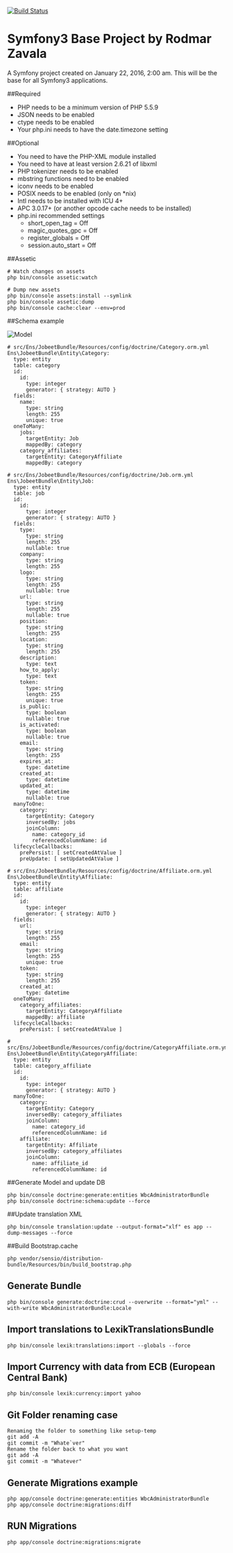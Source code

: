[![Build Status](https://travis-ci.com/rodmarzavala/base.svg?token=vQ6m1DXVpCydKNuKAXfo&branch=master)](https://travis-ci.com/rodmarzavala/base)

# Symfony3 Base Project by Rodmar Zavala

A Symfony project created on January 22, 2016, 2:00 am.
This will be the base for all Symfony3 applications.

##Required


* PHP needs to be a minimum version of PHP 5.5.9
* JSON needs to be enabled
* ctype needs to be enabled
* Your php.ini needs to have the date.timezone setting

##Optional

* You need to have the PHP-XML module installed
* You need to have at least version 2.6.21 of libxml
* PHP tokenizer needs to be enabled
* mbstring functions need to be enabled
* iconv needs to be enabled
* POSIX needs to be enabled (only on *nix)
* Intl needs to be installed with ICU 4+
* APC 3.0.17+ (or another opcode cache needs to be installed)
* php.ini recommended settings
    * short_open_tag = Off
    * magic_quotes_gpc = Off
    * register_globals = Off
    * session.auto_start = Off

##Assetic
```
# Watch changes on assets
php bin/console assetic:watch

# Dump new assets
php bin/console assets:install --symlink
php bin/console assetic:dump
php bin/console cache:clear --env=prod
```


##Schema example

![Model](http://www.ens.ro/wp-content/uploads/2012/03/diagram.png)


```
# src/Ens/JobeetBundle/Resources/config/doctrine/Category.orm.yml
Ens\JobeetBundle\Entity\Category:
  type: entity
  table: category
  id:
    id:
      type: integer
      generator: { strategy: AUTO }
  fields:
    name:
      type: string
      length: 255
      unique: true
  oneToMany:
    jobs:
      targetEntity: Job
      mappedBy: category
    category_affiliates:
      targetEntity: CategoryAffiliate
      mappedBy: category
```

```
# src/Ens/JobeetBundle/Resources/config/doctrine/Job.orm.yml
Ens\JobeetBundle\Entity\Job:
  type: entity
  table: job
  id:
    id:
      type: integer
      generator: { strategy: AUTO }
  fields:
    type:
      type: string
      length: 255
      nullable: true
    company:
      type: string
      length: 255
    logo:
      type: string
      length: 255
      nullable: true
    url:
      type: string
      length: 255
      nullable: true
    position:
      type: string
      length: 255
    location:
      type: string
      length: 255
    description:
      type: text
    how_to_apply:
      type: text
    token:
      type: string
      length: 255
      unique: true
    is_public:
      type: boolean
      nullable: true
    is_activated:
      type: boolean
      nullable: true
    email:
      type: string
      length: 255
    expires_at:
      type: datetime
    created_at:
      type: datetime
    updated_at:
      type: datetime
      nullable: true
  manyToOne:
    category:
      targetEntity: Category
      inversedBy: jobs
      joinColumn:
        name: category_id
        referencedColumnName: id
  lifecycleCallbacks:
    prePersist: [ setCreatedAtValue ]
    preUpdate: [ setUpdatedAtValue ]
```

```
# src/Ens/JobeetBundle/Resources/config/doctrine/Affiliate.orm.yml
Ens\JobeetBundle\Entity\Affiliate:
  type: entity
  table: affiliate
  id:
    id:
      type: integer
      generator: { strategy: AUTO }
  fields:
    url:
      type: string
      length: 255
    email:
      type: string
      length: 255
      unique: true
    token:
      type: string
      length: 255
    created_at:
      type: datetime
  oneToMany:
    category_affiliates:
      targetEntity: CategoryAffiliate
      mappedBy: affiliate
  lifecycleCallbacks:
    prePersist: [ setCreatedAtValue ]
```

```
# src/Ens/JobeetBundle/Resources/config/doctrine/CategoryAffiliate.orm.yml
Ens\JobeetBundle\Entity\CategoryAffiliate:
  type: entity
  table: category_affiliate
  id:
    id:
      type: integer
      generator: { strategy: AUTO }
  manyToOne:
    category:
      targetEntity: Category
      inversedBy: category_affiliates
      joinColumn:
        name: category_id
        referencedColumnName: id
    affiliate:
      targetEntity: Affiliate
      inversedBy: category_affiliates
      joinColumn:
        name: affiliate_id
        referencedColumnName: id
```

##Generate Model and update DB
```
php bin/console doctrine:generate:entities WbcAdministratorBundle
php bin/console doctrine:schema:update --force
```

##Update translation XML
```
php bin/console translation:update --output-format="xlf" es app --dump-messages --force
```

##Build Bootstrap.cache
```
php vendor/sensio/distribution-bundle/Resources/bin/build_bootstrap.php
```


## Generate Bundle
```
php bin/console generate:doctrine:crud --overwrite --format="yml" --with-write WbcAdministratorBundle:Locale
```

## Import translations to LexikTranslationsBundle
```
php bin/console lexik:translations:import --globals --force
```

## Import Currency with data from ECB (European Central Bank)
```
php bin/console lexik:currency:import yahoo
```

## Git Folder renaming case
```
Renaming the folder to something like setup-temp
git add -A
git commit -m "Whate`ver"
Rename the folder back to what you want
git add -A
git commit -m "Whatever"
```


## Generate Migrations example
```
php app/console doctrine:generate:entities WbcAdministratorBundle
php app/console doctrine:migrations:diff
```

## RUN Migrations
```
php app/console doctrine:migrations:migrate
```